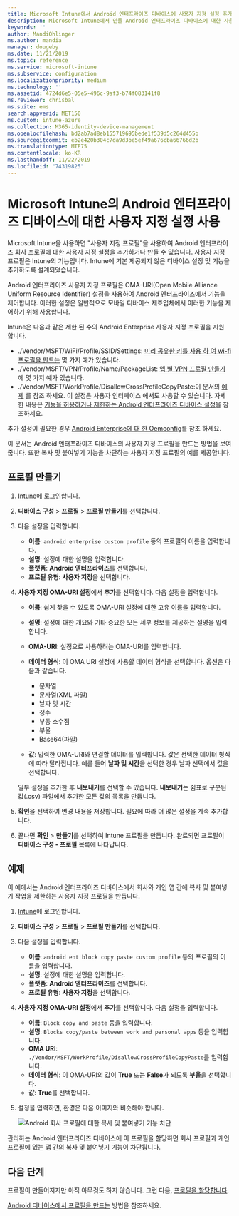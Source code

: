 ```yaml
---
title: Microsoft Intune에서 Android 엔터프라이즈 디바이스에 사용자 지정 설정 추가 - Azure | Microsoft Docs
description: Microsoft Intune에서 만들 Android 엔터프라이즈 디바이스에 대한 사용자 지정 프로필을 추가하거나 만듭니다.
keywords: ''
author: MandiOhlinger
ms.author: mandia
manager: dougeby
ms.date: 11/21/2019
ms.topic: reference
ms.service: microsoft-intune
ms.subservice: configuration
ms.localizationpriority: medium
ms.technology: ''
ms.assetid: 4724d6e5-05e5-496c-9af3-b74f083141f8
ms.reviewer: chrisbal
ms.suite: ems
search.appverid: MET150
ms.custom: intune-azure
ms.collection: M365-identity-device-management
ms.openlocfilehash: bd2ab7ad8eb155719695bede1f539d5c264d455b
ms.sourcegitcommit: eb2e420b304c7da9d3be5ef49a676cba66766d2b
ms.translationtype: MTE75
ms.contentlocale: ko-KR
ms.lasthandoff: 11/22/2019
ms.locfileid: "74319825"
---
```

# <a name="use-custom-settings-for-android-enterprise-devices-in-microsoft-intune"></a>Microsoft Intune의 Android 엔터프라이즈 디바이스에 대한 사용자 지정 설정 사용

Microsoft Intune을 사용하면 "사용자 지정 프로필"을 사용하여 Android 엔터프라이즈 회사 프로필에 대한 사용자 지정 설정을 추가하거나 만들 수 있습니다. 사용자 지정 프로필은 Intune의 기능입니다. Intune에 기본 제공되지 않은 디바이스 설정 및 기능을 추가하도록 설계되었습니다.

Android 엔터프라이즈 사용자 지정 프로필은 OMA-URI(Open Mobile Alliance Uniform Resource Identifier) 설정을 사용하여 Android 엔터프라이즈에서 기능을 제어합니다. 이러한 설정은 일반적으로 모바일 디바이스 제조업체에서 이러한 기능을 제어하기 위해 사용합니다.

Intune은 다음과 같은 제한 된 수의 Android Enterprise 사용자 지정 프로필을 지원 합니다.

- ./Vendor/MSFT/WiFi/Profile/SSID/Settings: [미리 공유한 키를 사용 하 여 wi-fi 프로필을 만드는](wi-fi-profile-shared-key.md) 몇 가지 예가 있습니다.
- ./Vendor/MSFT/VPN/Profile/Name/PackageList: [앱 별 VPN 프로필 만들기](android-pulse-secure-per-app-vpn.md) 에 몇 가지 예가 있습니다.
- ./Vendor/MSFT/WorkProfile/DisallowCrossProfileCopyPaste:이 문서의 [예제](#example) 를 참조 하세요. 이 설정은 사용자 인터페이스 에서도 사용할 수 있습니다. 자세한 내용은 [기능을 허용하거나 제한하는 Android 엔터프라이즈 디바이스 설정](device-restrictions-android-for-work.md)을 참조하세요.

추가 설정이 필요한 경우 [Android Enterprise에 대 한 Oemconfig](android-oem-configuration-overview.md)를 참조 하세요.

이 문서는 Android 엔터프라이즈 디바이스의 사용자 지정 프로필을 만드는 방법을 보여줍니다. 또한 복사 및 붙여넣기 기능을 차단하는 사용자 지정 프로필의 예를 제공합니다.

## <a name="create-the-profile"></a>프로필 만들기

1. [Intune](https://go.microsoft.com/fwlink/?linkid=2090973)에 로그인합니다.
2. **디바이스 구성** > **프로필** > **프로필 만들기**를 선택합니다.
3. 다음 설정을 입력합니다.

    - **이름**: `android enterprise custom profile` 등의 프로필의 이름을 입력합니다.
    - **설명**: 설정에 대한 설명을 입력합니다.
    - **플랫폼**: **Android 엔터프라이즈**를 선택합니다.
    - **프로필 유형**: **사용자 지정**을 선택합니다.

4. **사용자 지정 OMA-URI 설정**에서 **추가**를 선택합니다. 다음 설정을 입력합니다.

    - **이름**: 쉽게 찾을 수 있도록 OMA-URI 설정에 대한 고유 이름을 입력합니다.
    - **설명**: 설정에 대한 개요와 기타 중요한 모든 세부 정보를 제공하는 설명을 입력합니다.
    - **OMA-URI**: 설정으로 사용하려는 OMA-URI를 입력합니다.
    - **데이터 형식**: 이 OMA URI 설정에 사용할 데이터 형식을 선택합니다. 옵션은 다음과 같습니다.

      - 문자열
      - 문자열(XML 파일)
      - 날짜 및 시간
      - 정수
      - 부동 소수점
      - 부울
      - Base64(파일)

    - **값**: 입력한 OMA-URI와 연결할 데이터를 입력합니다. 값은 선택한 데이터 형식에 따라 달라집니다. 예를 들어 **날짜 및 시간**을 선택한 경우 날짜 선택에서 값을 선택합니다.

    일부 설정을 추가한 후 **내보내기**를 선택할 수 있습니다. **내보내기**는 쉼표로 구분된 값(.csv) 파일에서 추가한 모든 값의 목록을 만듭니다.

5. **확인**을 선택하여 변경 내용을 저장합니다. 필요에 따라 더 많은 설정을 계속 추가합니다.
6. 끝나면 **확인** > **만들기**를 선택하여 Intune 프로필을 만듭니다. 완료되면 프로필이 **디바이스 구성 - 프로필** 목록에 나타납니다.

## <a name="example"></a>예제

이 예에서는 Android 엔터프라이즈 디바이스에서 회사와 개인 앱 간에 복사 및 붙여넣기 작업을 제한하는 사용자 지정 프로필을 만듭니다.

1. [Intune](https://go.microsoft.com/fwlink/?linkid=2090973)에 로그인합니다.
2. **디바이스 구성** > **프로필** > **프로필 만들기**를 선택합니다.
3. 다음 설정을 입력합니다.

    - **이름**: `android ent block copy paste custom profile` 등의 프로필의 이름을 입력합니다.
    - **설명**: 설정에 대한 설명을 입력합니다.
    - **플랫폼**: **Android 엔터프라이즈**를 선택합니다.
    - **프로필 유형**: **사용자 지정**을 선택합니다.

4. **사용자 지정 OMA-URI 설정**에서 **추가**를 선택합니다. 다음 설정을 입력합니다.

    - **이름**: `Block copy and paste` 등을 입력합니다.
    - **설명**: `Blocks copy/paste between work and personal apps` 등을 입력합니다.
    - **OMA URI**: `./Vendor/MSFT/WorkProfile/DisallowCrossProfileCopyPaste`를 입력합니다.
    - **데이터 형식**: 이 OMA-URI의 값이 **True** 또는 **False**가 되도록 **부울**을 선택합니다.
    - **값**: **True**를 선택합니다.

5. 설정을 입력하면, 환경은 다음 이미지와 비슷해야 합니다.

    ![Android 회사 프로필에 대한 복사 및 붙여넣기 기능 차단](./media/custom-settings-android-for-work/custom-policy-afw-copy-paste.png)

관리하는 Android 엔터프라이즈 디바이스에 이 프로필을 할당하면 회사 프로필과 개인 프로필에 있는 앱 간의 복사 및 붙여넣기 기능이 차단됩니다.

## <a name="next-steps"></a>다음 단계

프로필이 만들어지지만 아직 아무것도 하지 않습니다. 그런 다음, [프로필을 할당합니다](device-profile-assign.md).

[Android 디바이스에서 프로필을 만드는](../custom-settings-android.md) 방법을 참조하세요.
